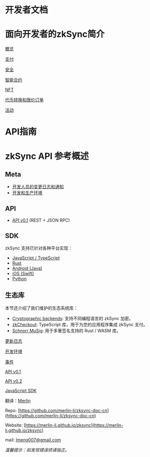 # 开发者文档

# **面向开发者的zkSync简介**

[概览](DEV/Introduction.md)

[支付](DEV/Payments.md)

[安全](DEV/Security.md)

[智能合约](DEV/Contracts.md)

[NFT](DEV/NFT.md)

[代币转换和限价订单](DEV/Swaps.md)

[活动](DEV/Events.md)


# API指南

# **zkSync API 参考概述**

## **Meta**

- [开发人员的变更日志和通知](https://merlin-li.github.io/zksync/api/changelog)
- [开发和生产环境](https://merlin-li.github.io/zksync/api/environments)

## **API**

- [API v0.1](https://merlin-li.github.io/zksync/api/api1) (REST + JSON RPC)

## **SDK**

zkSync 支持已针对各种平台实现：

- [JavaScript / TypeScript](https://merlin-li.github.io/zksync/api/js/started)
- [Rust](https://merlin-li.github.io/zksync/api/rust/started)
- [Android (Java)](https://merlin-li.github.io/zksync/api/java/started)
- [iOS (Swift)](https://merlin-li.github.io/zksync/api/swift/started)
- [Python](https://merlin-li.github.io/zksync/api/python/started)

## **生态库**

本节还介绍了我们维护的生态系统库：

- [Cryptographic backends](https://merlin-li.github.io/zksync/api/cryptographic): 支持不同编程语言的 zkSync 加密。
- [zkCheckout](https://merlin-li.github.io/zksync/api/zkcheckout/started): TypeScript 库，用于为您的应用程序集成 zkSync 支付。
- [Schnorr MuSig](https://github.com/matter-labs/schnorr-musig): 用于多重签名支持的 Rust / WASM 库。

[更新日志](API/ChangeLog.md)

[开发环境](API/Environment.md)

[事件](API/Events.md)

[API v0.1](API/APIv0.1.md)

[API v0.2](API/APIv0.2.md)

[JavaScript SDK](API/JavaScript.md)


翻译：[Merlin](https://github.com/merlin-li)

Repo: [https://github.com/merlin-li/zksync-doc-cn](https://github.com/merlin-li/zksync-doc-cn)

Website: [https://merlin-li.github.io/zksync](https://merlin-li.github.io/zksync)

mail: lmeng007@gmail.com

*温馨提示：如发现错误烦请指正。*
